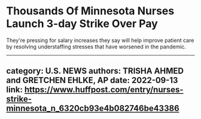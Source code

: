 # Thousands Of Minnesota Nurses Launch 3-day Strike Over Pay

They're pressing for salary increases they say will help improve patient care by resolving understaffing stresses that have worsened in the pandemic.

---
category: U.S. NEWS
authors: TRISHA AHMED and GRETCHEN EHLKE, AP
date: 2022-09-13
link: https://www.huffpost.com/entry/nurses-strike-minnesota_n_6320cb93e4b082746be43386
---
